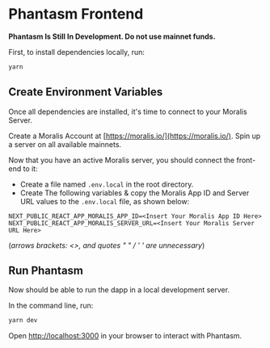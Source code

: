 # Phantasm Frontend

**Phantasm Is Still In Development. Do not use mainnet funds.**

First, to install dependencies locally, run:

```bash
yarn
```

## Create Environment Variables

Once all dependencies are installed, it's time to connect to your Moralis Server.

Create a Moralis Account at [https://moralis.io/](https://moralis.io/).
Spin up a server on all available mainnets.

Now that you have an active Moralis server, you should connect the front-end to it:

- Create a file named `.env.local` in the root directory.
- Create The following variables & copy the Moralis App ID and Server URL values to the `.env.local` file, as shown below:

```
NEXT_PUBLIC_REACT_APP_MORALIS_APP_ID=<Insert Your Moralis App ID Here>
NEXT_PUBLIC_REACT_APP_MORALIS_SERVER_URL=<Insert Your Moralis Server URL Here>
```

(_arrows brackets: <>, and quotes " " / ' ' are unnecessary_)

## Run Phantasm

Now should be able to run the dapp in a local development server.

In the command line, run:

```bash
yarn dev
```

Open [http://localhost:3000](http://localhost:3000) in your browser to interact with Phantasm.
